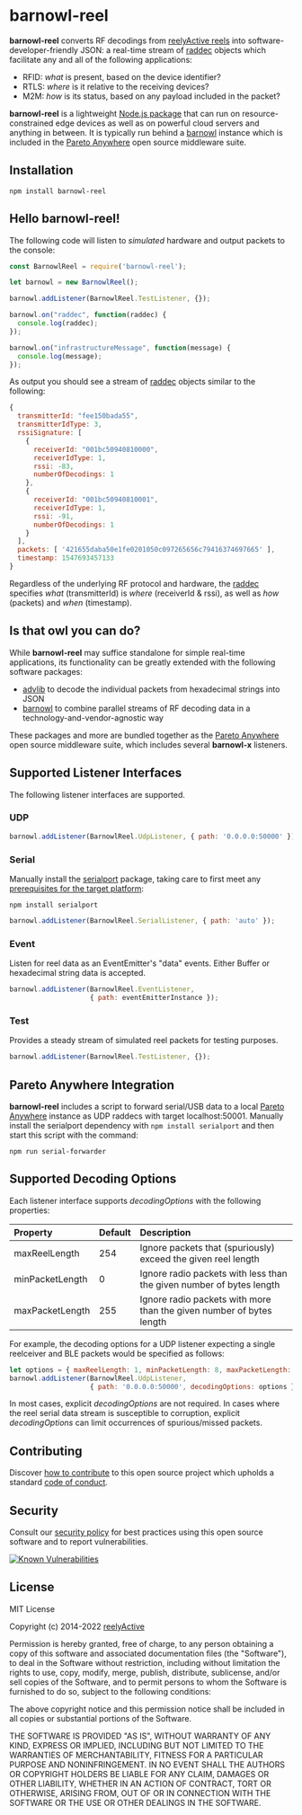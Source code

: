 barnowl-reel
============

__barnowl-reel__ converts RF decodings from [reelyActive reels](https://www.reelyactive.com/technology/reel/#content) into software-developer-friendly JSON: a real-time stream of [raddec](https://github.com/reelyactive/raddec/) objects which facilitate any and all of the following applications:
- RFID: _what_ is present, based on the device identifier?
- RTLS: _where_ is it relative to the receiving devices?
- M2M: _how_ is its status, based on any payload included in the packet?

__barnowl-reel__ is a lightweight [Node.js package](https://www.npmjs.com/package/barnowl-reel) that can run on resource-constrained edge devices as well as on powerful cloud servers and anything in between.  It is typically run behind a [barnowl](https://github.com/reelyactive/barnowl) instance which is included in the [Pareto Anywhere](https://www.reelyactive.com/pareto/anywhere/) open source middleware suite.


Installation
------------

    npm install barnowl-reel


Hello barnowl-reel!
-------------------

The following code will listen to _simulated_ hardware and output packets to the console:

```javascript
const BarnowlReel = require('barnowl-reel');

let barnowl = new BarnowlReel();

barnowl.addListener(BarnowlReel.TestListener, {});

barnowl.on("raddec", function(raddec) {
  console.log(raddec);
});

barnowl.on("infrastructureMessage", function(message) {
  console.log(message);
});
```

As output you should see a stream of [raddec](https://github.com/reelyactive/raddec/) objects similar to the following:

```javascript
{
  transmitterId: "fee150bada55",
  transmitterIdType: 3,
  rssiSignature: [
    {
      receiverId: "001bc50940810000",
      receiverIdType: 1,
      rssi: -83,
      numberOfDecodings: 1
    },
    {
      receiverId: "001bc50940810001",
      receiverIdType: 1,
      rssi: -91,
      numberOfDecodings: 1
    }
  ],
  packets: [ '421655daba50e1fe0201050c097265656c79416374697665' ],
  timestamp: 1547693457133
}
```

Regardless of the underlying RF protocol and hardware, the [raddec](https://github.com/reelyactive/raddec/) specifies _what_ (transmitterId) is _where_ (receiverId & rssi), as well as _how_ (packets) and _when_ (timestamp).


Is that owl you can do?
-----------------------

While __barnowl-reel__ may suffice standalone for simple real-time applications, its functionality can be greatly extended with the following software packages:
- [advlib](https://github.com/reelyactive/advlib) to decode the individual packets from hexadecimal strings into JSON
- [barnowl](https://github.com/reelyactive/barnowl) to combine parallel streams of RF decoding data in a technology-and-vendor-agnostic way

These packages and more are bundled together as the [Pareto Anywhere](https://www.reelyactive.com/pareto/anywhere) open source middleware suite, which includes several __barnowl-x__ listeners.



Supported Listener Interfaces
-----------------------------

The following listener interfaces are supported.

### UDP

```javascript
barnowl.addListener(BarnowlReel.UdpListener, { path: '0.0.0.0:50000' });
```

### Serial

Manually install the [serialport](https://www.npmjs.com/package/serialport) package, taking care to first meet any [prerequisites for the target platform](https://www.npmjs.com/package/serialport#installation-instructions):

    npm install serialport

```javascript
barnowl.addListener(BarnowlReel.SerialListener, { path: 'auto' });
```

### Event

Listen for reel data as an EventEmitter's "data" events.  Either Buffer or hexadecimal string data is accepted.

```javascript
barnowl.addListener(BarnowlReel.EventListener,
                    { path: eventEmitterInstance });
```

### Test

Provides a steady stream of simulated reel packets for testing purposes.

```javascript
barnowl.addListener(BarnowlReel.TestListener, {});
```


Pareto Anywhere Integration
---------------------------

__barnowl-reel__ includes a script to forward serial/USB data to a local [Pareto Anywhere](https://www.reelyactive.com/pareto/anywhere/) instance as UDP raddecs with target localhost:50001.  Manually install the serialport dependency with `npm install serialport` and then start this script with the command:

    npm run serial-forwarder


Supported Decoding Options
--------------------------

Each listener interface supports _decodingOptions_ with the following properties:

| Property        | Default | Description                         | 
|:----------------|:--------|:------------------------------------|
| maxReelLength   | 254     | Ignore packets that (spuriously) exceed the given reel length |
| minPacketLength | 0       | Ignore radio packets with less than the given number of bytes length |
| maxPacketLength | 255     | Ignore radio packets with more than the given number of bytes length |

For example, the decoding options for a UDP listener expecting a single reelceiver and BLE packets would be specified as follows:

```javascript
let options = { maxReelLength: 1, minPacketLength: 8, maxPacketLength: 39 };
barnowl.addListener(BarnowlReel.UdpListener,
                    { path: '0.0.0.0:50000', decodingOptions: options });
```

In most cases, explicit _decodingOptions_ are not required.  In cases where the reel serial data stream is susceptible to corruption, explicit _decodingOptions_ can limit occurrences of spurious/missed packets.


Contributing
------------

Discover [how to contribute](CONTRIBUTING.md) to this open source project which upholds a standard [code of conduct](CODE_OF_CONDUCT.md).


Security
--------

Consult our [security policy](SECURITY.md) for best practices using this open source software and to report vulnerabilities.

[![Known Vulnerabilities](https://snyk.io/test/github/reelyactive/barnowl-reel/badge.svg)](https://snyk.io/test/github/reelyactive/barnowl-reel)


License
-------

MIT License

Copyright (c) 2014-2022 [reelyActive](https://www.reelyactive.com)

Permission is hereby granted, free of charge, to any person obtaining a copy of this software and associated documentation files (the "Software"), to deal in the Software without restriction, including without limitation the rights to use, copy, modify, merge, publish, distribute, sublicense, and/or sell copies of the Software, and to permit persons to whom the Software is furnished to do so, subject to the following conditions:

The above copyright notice and this permission notice shall be included in all copies or substantial portions of the Software.

THE SOFTWARE IS PROVIDED "AS IS", WITHOUT WARRANTY OF ANY KIND, EXPRESS OR 
IMPLIED, INCLUDING BUT NOT LIMITED TO THE WARRANTIES OF MERCHANTABILITY, 
FITNESS FOR A PARTICULAR PURPOSE AND NONINFRINGEMENT. IN NO EVENT SHALL THE 
AUTHORS OR COPYRIGHT HOLDERS BE LIABLE FOR ANY CLAIM, DAMAGES OR OTHER 
LIABILITY, WHETHER IN AN ACTION OF CONTRACT, TORT OR OTHERWISE, ARISING FROM, 
OUT OF OR IN CONNECTION WITH THE SOFTWARE OR THE USE OR OTHER DEALINGS IN 
THE SOFTWARE.
